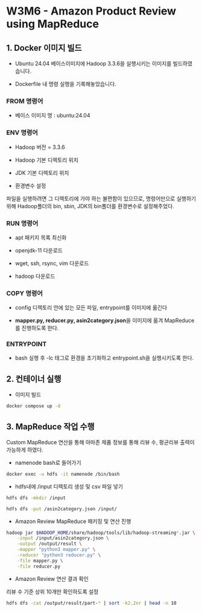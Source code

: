 # W3M6 - Amazon Product Review using MapReduce

## 1. Docker 이미지 빌드

- Ubuntu 24.04 베이스이미지에 Hadoop 3.3.6을 실행시키는 이미지를 빌드하였습니다.
 
- Dockerfile 내 명령 실행을 기록해놓았습니다.

### FROM 명령어

- 베이스 이미지 명 : ubuntu:24.04

### ENV 명령어

- Hadoop 버전 = 3.3.6

- Hadoop 기본 디렉토리 위치

- JDK 기본 디렉토리 위치

- 환경변수 설정

파일을 실행하려면 그 디렉토리에 가야 하는 불편함이 있으므로, 명령어만으로 실행하기 위해 Hadoop폴더의 bin, sbin, JDK의 bin폴더를 환경변수로 설정해주었다.

### RUN 명령어

- apt 패키지 목록 최신화

- openjdk-11 다운로드

- wget, ssh, rsync, vim 다운로드

- hadoop 다운로드

### COPY 명령어

- config 디렉토리 안에 있는 모든 파일, entrypoint를 이미지에 옮긴다

- **mapper.py, reducer.py, asin2category.json**을 이미지에 옮겨 MapReduce를 진행하도록 한다.

### ENTRYPOINT

- bash 실행 후 -lc 태그로 환경을 초기화하고 entrypoint.sh을 실행시키도록 한다.


## 2. 컨테이너 실행

- 이미지 빌드

```bash
docker compose up -d
```

## 3. MapReduce 작업 수행

Custom MapReduce 연산을 통해 아마존 제품 정보를 통해 리뷰 수, 평균리뷰 출력이 가능하게 하였다.

- namenode bash로 들어가기

```bash
docker exec -u hdfs -it namenode /bin/bash
```

- hdfs내에 /input 디렉토리 생성 및 csv 파일 넣기

```bash
hdfs dfs -mkdir /input
```

```bash
hdfs dfs -put /asin2category.json /input/
```

- Amazon Review MapReduce 패키징 및 연산 진행

```bash
hadoop jar $HADOOP_HOME/share/hadoop/tools/lib/hadoop-streaming*.jar \
    -input /input/asin2category.json \
    -output /output/result \
    -mapper "python3 mapper.py" \
    -reducer "python3 reducer.py" \
    -file mapper.py \
    -file reducer.py
```

- Amazon Review 연산 결과 확인

리뷰 수 기준 상위 10개만 확인하도록 설정

```bash
hdfs dfs -cat /output/result/part-* | sort -k2,2nr | head -n 10
```
